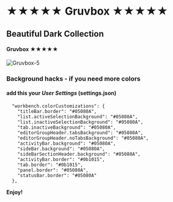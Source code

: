 # ★★★★★ Gruvbox ★★★★★

## Beautiful Dark Collection

#### Gruvbox ★★★★★
![Gruvbox-5](https://raw.githubusercontent.com/sldobri/gruvbox-5-stars/master/images/gruvbox-5.png)

### Background hacks - if you need more colors

#### add this your ***User Settings*** (settings.json)
```
  "workbench.colorCustomizations": {
    "titleBar.border": "#05080A",
    "list.activeSelectionBackground": "#05080A",
    "list.inactiveSelectionBackground": "#05080A",
    "tab.inactiveBackground": "#05080A",
    "editorGroupHeader.tabsBackground": "#05080A",
    "editorGroupHeader.noTabsBackground": "#05080A",
    "activityBar.background": "#05080A",
    "sideBar.background": "#05080A",
    "sideBarSectionHeader.background": "#05080A",
    "activityBar.border": "#0b1015",
    "tab.border": "#0b1015",
    "panel.border": "#05080A",
    "statusBar.border": "#05080A"
  },
  ```

**Enjoy!**
